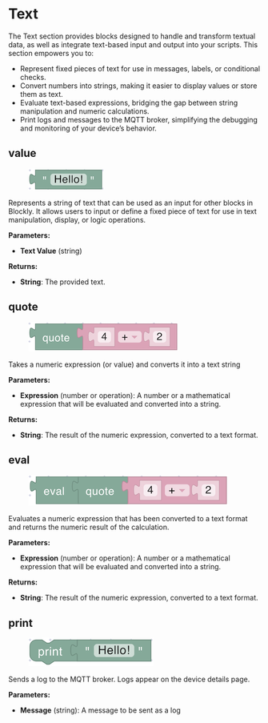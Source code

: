 # Text

The Text section provides blocks designed to handle and transform textual data, as well as integrate text-based input and output into your scripts. This section empowers you to:

* Represent fixed pieces of text for use in messages, labels, or conditional checks.
* Convert numbers into strings, making it easier to display values or store them as text.
* Evaluate text-based expressions, bridging the gap between string manipulation and numeric calculations.
* Print logs and messages to the MQTT broker, simplifying the debugging and monitoring of your device’s behavior.

## value

<figure><img src="../../.gitbook/assets/text_value.png" alt=""></figure>

Represents a string of text that can be used as an input for other blocks in Blockly. It allows users to input or define a fixed piece of text for use in text manipulation, display, or logic operations.

**Parameters:**

* **Text Value** (string)

**Returns:**

* **String**: The provided text.

## quote

<figure><img src="../../.gitbook/assets/text_quote.png" alt=""></figure>

Takes a numeric expression (or value) and converts it into a text string

**Parameters:**

* **Expression** (number or operation): A number or a mathematical expression that will be evaluated and converted into a string.

**Returns:**

* **String**: The result of the numeric expression, converted to a text format.

## eval

<figure><img src="../../.gitbook/assets/text_eval.png" alt=""></figure>

Evaluates a numeric expression that has been converted to a text format and returns the numeric result of the calculation.

**Parameters:**

* **Expression** (number or operation): A number or a mathematical expression that will be evaluated and converted into a string.

**Returns:**

* **String**: The result of the numeric expression, converted to a text format.

## print

<figure><img src="../../.gitbook/assets/text_print.png" alt=""></figure>

Sends a log to the MQTT broker. Logs appear on the device details page.

**Parameters:**

* **Message** (string): A message to be sent as a log
